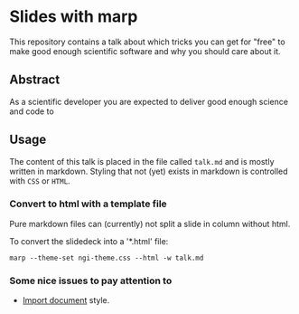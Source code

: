 # Slides with marp 
This repository contains a talk about which tricks you can get for "free" to make good enough scientific software and why you should care about it. 


## Abstract 

As a scientific developer you are expected to deliver good enough science and code to 




## Usage 
The content of this talk is placed in the file called `talk.md` and is mostly written in markdown. Styling that not (yet) exists in markdown is controlled with `CSS` or `HTML`. 

### Convert to html with a template file
Pure markdown files can (currently) not split a slide in column without html. 

To convert the slidedeck into a '*.html' file: 

    marp --theme-set ngi-theme.css --html -w talk.md


### Some nice issues to pay attention to 

- [Import document](https://github.com/marp-team/marpit/issues/135) style. 


